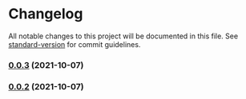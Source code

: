 # Changelog

All notable changes to this project will be documented in this file. See [standard-version](https://github.com/conventional-changelog/standard-version) for commit guidelines.

### [0.0.3](https://github.com/zheeeng/vite-plugin-shared-modules/compare/v0.0.2...v0.0.3) (2021-10-07)

### [0.0.2](https://github.com/zheeeng/vite-plugin-shared-modules/compare/v0.0.1...v0.0.2) (2021-10-07)
